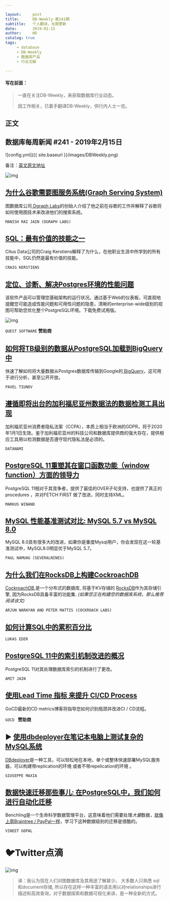 ```yaml
---

layout:     post
title:      DB-Weekly-第241期
subtitle:   个人翻译，长期更新
date:       2019-02-15
author:     HD
catalog: true
tags:
     - database
     - DB-Weekly
     - 数据库产品
     - 行业见解

---
```




#### 写在前面：

> 一直在关注DB-Weekly，来获取数据库行业动态。
>
> 因工作相关，已着手翻译DB-Weekly，供行内人士一览。



## 正文

## 数据库每周新闻 #241 - 2019年2月15日
![config.yml]({{ site.baseurl }}/images/DBWeekly.png)

备注：[英文原文地址](https://dbweekly.com/issues/241)

![img](https://res.cloudinary.com/cpress/image/upload/w_1280,e_sharpen:60/kixpgozyckjykvko0brd.jpg)

## [为什么谷歌需要图服务系统(Graph Serving System)](https://dbweekly.com/link/59435/web)
图数据库公司[ Dgraph Labs](https://dbweekly.com/link/59436/web)的创始人介绍了他之前在谷歌的工作并解释了谷歌将如何使用图技术来改进他们的搜索系统。

`MANISH RAI JAIN (DGRAPH LABS)`

## [SQL：最有价值的技能之一](https://dbweekly.com/link/59441/web)
Citus Data公司的Craig Kerstiens解释了为什么，在他职业生涯中所学到的所有技能中，SQL仍然是最有价值的技能。

`CRAIG KERSTIENS`

## [定位、诊断、解决Postgres环境的性能问题](https://dbweekly.com/link/59439/web)
该软件产品可以管理您基础架构的运行状况。通过基于Web的仪表板，可直观地提醒您可能造成性能问题和可用性问题的隐患，清晰的enterprise-wide级别的视图可帮助您优化整个PostgreSQL环境。下载免费试用版。

![img](https://copm.s3.amazonaws.com/2100ff85.jpg)

`QUEST SOFTWARE` **赞助商**

## [如何将TB级别的数据从PostgreSQL加载到BigQuery中](https://dbweekly.com/link/59437/web)
快速了解如何将大量数据从Postgres数据库传输到Google的[ BigQuery](https://dbweekly.com/link/59438/web)，这可用于进行分析，甚至公开开放。

`PAVEL TIUNOV`

## [遵循即将出台的加利福尼亚州数据法的数据检测工具出现](https://dbweekly.com/link/59440/web) 
加利福尼亚州消费者隐私法案（CCPA），本质上相当于欧洲的GDPR，将于2020年1月1日生效。鉴于加利福尼亚州的科技公司和数据库提供商的强大存在，提供相应工具用以检测数据是否遵守现代隐私法是必须的。

`DATANAMI`

## [PostgreSQL 11重塑其在窗口函数功能（window function）方面的领导力](https://dbweekly.com/link/59442/web)
PostgreSQL 11相对于其竞争者，提供了最佳的OVER子句支持，也提供了真正的procedures ，并对FETCH FIRST 做了改进，同时支持XML。

`MARKUS WINAND`

## [MySQL 性能基准测试对比: MySQL 5.7 vs MySQL 8.0](https://dbweekly.com/link/59443/web)
MySQL 8.0具有很多大的改进，如果你是重度Mysql用户，你会发现在这一轮基准测试中，MySQL8.0明显优于MySQL 5.7。

`PAUL NAMUAG (SEVERALNINES)`

## [为什么我们在RocksDB上构建CockroachDB](https://dbweekly.com/link/59444/web)
[CockroachDB](https://dbweekly.com/link/59445/web),是一个分布式的数据库, 将基于KV存储的 [RocksDB](https://dbweekly.com/link/59446/web)作为其存储引擎, 因为RocksDB具备丰富的功能集. *(如果您正在构建您的数据库系统，那么推荐阅读该文)*

`ARJUN NARAYAN AND PETER MATTIS (COCKROACH LABS)`

## [如何计算SQL中的累积百分比](https://dbweekly.com/link/59447/web)

`LUKAS EDER`

## [PostgreSQL 11中的索引机制改进的概况](https://dbweekly.com/link/59448/web)
PostgreSQL 11对其处理数据库索引的机制进行了更改。

`AMIT JAIN`

## [使用Lead Time 指标 来提升 CI/CD Process](https://dbweekly.com/link/59449/web)

GoCD最新的CD metrics博客将指导您如何识别瓶颈并改进CI / CD流程。

`GOCD ` **赞助商**

## ▶ [使用dbdeployer在笔记本电脑上测试复杂的MySQL系统](https://dbweekly.com/link/59450/web)

 [DBdeployer](https://dbweekly.com/link/59451/web)是一种工具，可以轻松地在本地，单个或整体快速部署MySQL服务器，可以构建带replication的环境 或者不带repelication的环境 。

`GIUSEPPE MAXIA`

## [数据快速迁移那些事儿: 在PostgreSQL中，我们如何进行自动化迁移 ](https://dbweekly.com/link/59452/web) 

 Benchling是一个生命科学数据管理平台，这意味着他们需要处理*大量*数据，[就像上周Braintree / PayPal一样](https://dbweekly.com/link/59453/web)，学习下这种数据级别的迁移是很酷的。

`VINEET GOPAL`

# 🐦Twitter点滴

![img](https://res.cloudinary.com/cpress/image/upload/w_1280,e_sharpen:60/iihvxib8f8oboqhbi4f9.jpg)

> 译：我认为现在人们对图数据库及其用途了解甚少。 大多数人只熟悉 sql 和document存储, 所以存在这样一种丰富的语言用以对relationships进行描述和高效查询，对于数据探索和数据可视化来讲，是一种全新的方式。
